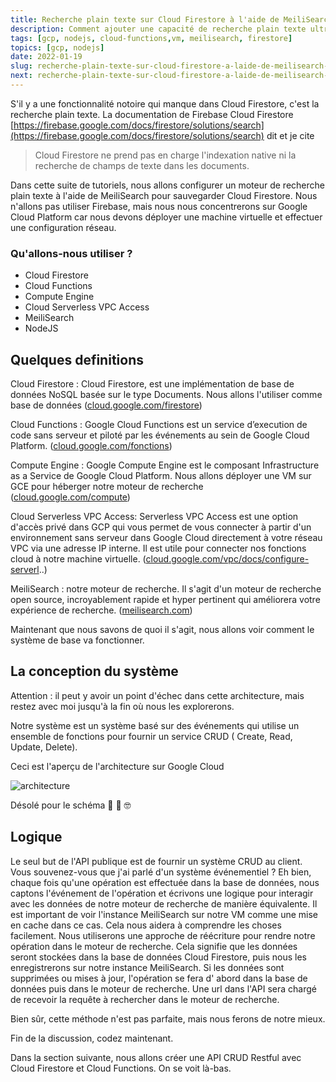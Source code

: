 ```yaml
---
title: Recherche plain texte sur Cloud Firestore à l'aide de MeiliSearch 1 - Introduction
description: Comment ajouter une capacité de recherche plain texte ultra-rapide à Cloud Firestore à l'aide de MeiliSearch
tags: [gcp, nodejs, cloud-functions,vm, meilisearch, firestore]
topics: [gcp, nodejs]
date: 2022-01-19 
slug: recherche-plain-texte-sur-cloud-firestore-a-laide-de-meilisearch-1-introduction
next: recherche-plain-texte-sur-cloud-firestore-a-laide-de-meilisearch-2-api
---
```


S'il y a une fonctionnalité notoire qui manque dans Cloud Firestore, c'est la recherche plain texte. La documentation de
Firebase Cloud
Firestore [https://firebase.google.com/docs/firestore/solutions/search](https://firebase.google.com/docs/firestore/solutions/search)
dit et je cite

> Cloud Firestore ne prend pas en charge l'indexation native ni la recherche de champs de texte dans les documents.

Dans cette suite de tutoriels, nous allons configurer un moteur de recherche plain texte à l'aide de MeiliSearch pour
sauvegarder Cloud Firestore. Nous n'allons pas utiliser Firebase, mais nous nous concentrerons sur Google Cloud Platform
car nous devons déployer une machine virtuelle et effectuer une configuration réseau.

### Qu'allons-nous utiliser ?

- Cloud Firestore
- Cloud Functions
- Compute Engine
- Cloud Serverless VPC Access
- MeiliSearch
- NodeJS

## Quelques definitions

Cloud Firestore : Cloud Firestore, est une implémentation de base de données NoSQL basée sur le type Documents. Nous
allons l'utiliser comme base de données ([cloud.google.com/firestore](http://cloud.google.com/firestore))

Cloud Functions : Google Cloud Functions est un service d’execution de code sans serveur et piloté par les événements au
sein de Google Cloud Platform. ([cloud.google.com/fonctions](http://cloud.google.com/fonctions))

Compute Engine : Google Compute Engine est le composant Infrastructure as a Service de Google Cloud Platform. Nous
allons déployer une VM sur GCE pour héberger notre moteur de
recherche ([cloud.google.com/compute](http://cloud.google.com/compute))

Cloud Serverless VPC Access: Serverless VPC Access est une option d'accès privé dans GCP qui vous permet de vous
connecter à partir d'un environnement sans serveur dans Google Cloud directement à votre réseau VPC via une adresse IP
interne. Il est utile pour connecter nos fonctions cloud à notre machine
virtuelle. ([cloud.google.com/vpc/docs/configure-serverl](http://cloud.google.com/vpc/docs/configure-serverl)..)

MeiliSearch : notre moteur de recherche. Il s'agit d'un moteur de recherche open source, incroyablement rapide et hyper
pertinent qui améliorera votre expérience de recherche. ([meilisearch.com](http://meilisearch.com/))

Maintenant que nous savons de quoi il s'agit, nous allons voir comment le système de base va fonctionner.

## La conception du système

Attention : il peut y avoir un point d'échec dans cette architecture, mais restez avec moi jusqu'à la fin où nous les
explorerons.

Notre système est un système basé sur des événements qui utilise un ensemble de fonctions pour fournir un service CRUD (
Create, Read, Update, Delete).

Ceci est l'aperçu de l'architecture sur Google Cloud


![architecture](/images/bluebook/gcp-architecture.png)

Désolé pour le schéma 🤭 🤫 🤓

## Logique

Le seul but de l'API publique est de fournir un système CRUD au client. Vous souvenez-vous que j'ai parlé d'un système
événementiel ? Eh bien, chaque fois qu'une opération est effectuée dans la base de données, nous captons l'événement de
l'opération et écrivons une logique pour interagir avec les données de notre moteur de recherche de manière équivalente.
Il est important de voir l'instance MeiliSearch sur notre VM comme une mise en cache dans ce cas. Cela nous aidera à
comprendre les choses facilement. Nous utiliserons une approche de réécriture pour rendre notre opération dans le moteur
de recherche. Cela signifie que les données seront stockées dans la base de données Cloud Firestore, puis nous les
enregistrerons sur notre instance MeiliSearch. Si les données sont supprimées ou mises à jour, l'opération se fera d'
abord dans la base de données puis dans le moteur de recherche. Une url dans l'API sera chargé de recevoir la requête à
rechercher dans le moteur de recherche.

Bien sûr, cette méthode n'est pas parfaite, mais nous ferons de notre mieux.

Fin de la discussion, codez maintenant.

Dans la section suivante, nous allons créer une API CRUD Restful avec Cloud Firestore et Cloud Functions. On se voit
là-bas.
